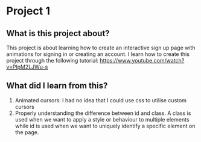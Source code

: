 # Project 1

## What is this project about?
This project is about learning how to create an interactive sign up page with animations for signing in or creating an account. 
I learn how to create this project through the following tutorial:
https://www.youtube.com/watch?v=PlpM2LJWu-s

## What did I learn from this?
1. Animated cursors: I had no idea that I could use css to utilise custom cursors
2. Properly understanding the difference between id and class. A class is used when we want to apply a style or behaviour to multiple elements while id is used when we want to uniquely identify a specific element on the page.
